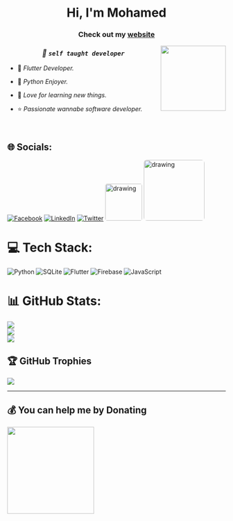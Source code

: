 <h1 align="center">Hi, I'm Mohamed
<h3 align="center">Check out my <a href="https://mohamedayman.pages.dev/" target="_blank"  rel="noopener noreferrer">website</a></h3>

<img align="right" src="https://user-images.githubusercontent.com/63050133/156676671-d5b2e362-97d4-4404-9447-dd71ddfea82f.gif" width = 150px/>

<div align="center">

  ### ***💫 ``self taught developer``*** 
</div>

<div align="left">
 
 - 📱 *Flutter Developer.*

 - 🐍 *Python Enjoyer.*

 - 💛 *Love for learning new things.*

 - ⭐ *Passionate wannabe software developer.*
</div>

<br>



## 🌐 Socials:
[![Facebook](https://img.shields.io/badge/Facebook-%231877F2.svg?logo=Facebook&logoColor=white)](https://facebook.com/medo.ayman.7967) [![LinkedIn](https://img.shields.io/badge/LinkedIn-%230077B5.svg?logo=linkedin&logoColor=white)](https://linkedin.com/in/mohamed-ayman-988a65215) [![Twitter](https://img.shields.io/badge/Twitter-%231DA1F2.svg?logo=Twitter&logoColor=white)](https://twitter.com/mayman007)
<a href="https://t.me/mayman007tg"><img src="https://img.shields.io/badge/Telegram-2CA5E0?style=for-the-badge&logo=telegram&logoColor=white" alt="drawing" width="85" style="border-radius:5%"/></a>
<a href="https://discordapp.com/users/543172445155098624"><img src="https://dcbadge.vercel.app/api/shield/543172445155098624" alt="drawing" width="140" style="border-radius:5%"/></a>

# 💻 Tech Stack:
![Python](https://img.shields.io/badge/python-3670A0?style=for-the-badge&logo=python&logoColor=ffdd54) ![SQLite](https://img.shields.io/badge/sqlite-%2307405e.svg?style=for-the-badge&logo=sqlite&logoColor=white) ![Flutter](https://img.shields.io/badge/Flutter-%2302569B.svg?style=for-the-badge&logo=Flutter&logoColor=white) ![Firebase](https://img.shields.io/badge/firebase-%23039BE5.svg?style=for-the-badge&logo=firebase) ![JavaScript](https://img.shields.io/badge/javascript-%23323330.svg?style=for-the-badge&logo=javascript&logoColor=%23F7DF1E)

# 📊 GitHub Stats:
![](https://github-readme-stats.vercel.app/api?username=mayman007&theme=dark&hide_border=false&include_all_commits=true&count_private=true)<br/>
![](https://github-readme-streak-stats.herokuapp.com/?user=mayman007&theme=dark&hide_border=false)<br/>
![](https://github-readme-stats.vercel.app/api/top-langs/?username=mayman007&theme=dark&hide_border=false&include_all_commits=true&count_private=true&layout=compact)

## 🏆 GitHub Trophies
![](https://github-profile-trophy.vercel.app/?username=mayman007&theme=radical&no-frame=false&no-bg=true&margin-w=4)

---

  ## 💰 You can help me by Donating
<a href="https://ko-fi.com/mayman007">
  <img align="left" src="https://storage.ko-fi.com/cdn/brandasset/kofi_button_dark.png" width = 200px/>
</a>

<!-- Proudly created with GPRM ( https://gprm.itsvg.in ) -->
